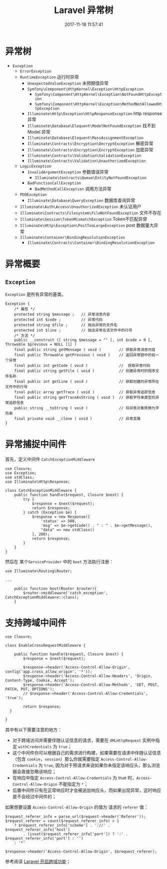 ﻿---
title: Laravel 异常树
date: 2017-11-18 11:57:41
description: 整理 Laravel 可能出现的 Exception, 及捕捉异常中间件、跨域中间件
tags:
- Laravel-5.4
categories:
- Laravel
copyright: false
---

# 异常树
- `Exception `
    - `ErrorException`
    - `RuntimeException` 运行时异常
        - `UnexpectedValueException` 未预期值异常
        - `Symfony\Component\HttpKernel\Exception\HttpException`
            - `Symfony\Component\HttpKernel\Exception\NotFoundHttpException`
            - `Symfony\Component\HttpKernel\Exception\MethodNotAllowedHttpException`
        - `Illuminate\Http\Exception\HttpResponseException`  http response 异常
        - `Illuminate\Database\Eloquent\ModelNotFoundException` 找不到 Model 异常
        - `Illuminate\Database\Eloquent\MassAssignmentException`
        - `Illuminate\Contracts\Encryption\DecryptException` 解密异常
        - `Illuminate\Contracts\Encryption\EncryptException` 加密异常
        - `Illuminate\Contracts\Validation\ValidationException`
        - `Illuminate\Contracts\Validation\UnauthorizedException`
    - `LogicException `
        - `InvalidArgumentException` 参数错误异常
            - `Illuminate\Contracts\Queue\EntityNotFoundException`
        - `BadFunctionCallException`
            - `BadMethodCallException` 调用方法异常
    - `PDOException`
        - `Illuminate\Database\QueryException` 数据库查询异常
    - `Illuminate\Auth\Access\UnauthorizedException` 未认证用户
    - `Illuminate\Contracts\Filesystem\FileNotFoundException` 文件不存在
    - `Illuminate\Session\TokenMismatchException` Token不匹配异常
    - `Illuminate\Http\Exception\PostTooLargeException` post 数据量大异常
    - `Illuminate\Container\BindingResolutionException`
        - `Illuminate\Contracts\Container\BindingResolutionException`
         

# 异常概要
## `Exception`
`Exception` 是所有异常的基类。 

```
Exception {
    /* 属性 */
    protected string $message ;   // 异常消息内容
    protected int $code ;         // 异常代码
    protected string $file ;      // 抛出异常的文件名
    protected int $line ;         // 抛出异常在该文件中的行号
    /* 方法 */
    public __construct ([ string $message = "" [, int $code = 0 [, Throwable $previous = NULL ]]] )
    final public string getMessage ( void )        // 获取异常消息内容
    final public Throwable getPrevious ( void )    // 返回异常链中的前一个异常
    final public int getCode ( void )              //  获取异常代码
    final public string getFile ( void )           // 创建异常时的程序文件名称
    final public int getLine ( void )              // 获取创建的异常所在文件中的行号
    final public array getTrace ( void )           // 获取异常追踪信息
    final public string getTraceAsString ( void )  // 获取字符串类型的异常追踪信息
    public string __toString ( void )              // 将异常对象转换为字符串
    final private void __clone ( void )            // 异常克隆
}
```

# 异常捕捉中间件
首先，定义中间件 `CatchExceptionMiddleware`

```
use Closure;
use Exception;
use stdClass;
use Illuminate\Http\Response;

class CatchExceptionMiddleware {
    public function handle($request, Closure $next) {
        try {
            $response = $next($request);
            return $response;
        } catch (Exception $e) {
            $response = new Response([
                'status' => 500,
                'msg' => $e->getCode() . " : " . $e->getMessage(),
                "data" => new stdClass()
            ], 200);
            return $response;
        }
    }
}
```

然后在 某个`ServiceProvider` 中的 `boot` 方法执行注册：

```
use Illuminate\Routing\Router;

...

    public function boot(Router $router){
        $router->middleware('catch_exception', CatchExceptionMiddleware::class);
    }
```

# 支持跨域中间件

```
use Closure;

class EnableCrossRequestMiddleware {

    public function handle($request, Closure $next) {
        $response = $next($request);
        
        $response->header('Access-Control-Allow-Origin', config('app.cross_allow_origin', '*'));
        $response->header('Access-Control-Allow-Headers', 'Origin, Content-Type, Cookie, Accept');
        $response->header('Access-Control-Allow-Methods', 'GET, POST, PATCH, PUT, OPTIONS');
        // $response->header('Access-Control-Allow-Credentials', 'true');
        
        return $response;
  }

}
```
其中有以下需要注意的地方：

- 对于跨域访问并需要伴随认证信息的请求，需要在 `XMLHttpRequest` 实例中指定 `withCredentials` 为 `true`；
- 这个中间件你可以根据自己的需求进行构建，如果需要在请求中伴随认证信息（包含 `cookie`，`session`）那么你就需要指定 `Access-Control-Allow-Credentials` 为 `true`, 因为对于预请求来说如果你未指定该响应头，那么浏览器会直接忽略该响应；
- 在响应中指定 `Access-Control-Allow-Credentials` 为 true 时，`Access-Control-Allow-Origin` 不能指定为 `*`；
- 后置中间件只有在正常响应时才会被追加响应头，而如果出现异常，这时响应是不会经过中间件的；


如果想要设置 `Access-Control-Allow-Origin` 的值为 请求的 `referer` 值：
```
$request_referer_info = parse_url($request->header('Referer'));
$request_referer = count($request_referer_info) > 1
    ? $request_referer_info['scheme'] . '://' . $request_referer_info['host'] 
        . (isset($request_referer_info['port']) ? ':' . $request_referer_info['port'] : '')
    : '*'
    
$response->header('Access-Control-Allow-Origin', $$request_referer);
```

参考阅读 [Laravel 开启跨域功能](https://segmentfault.com/a/1190000006207353)；





